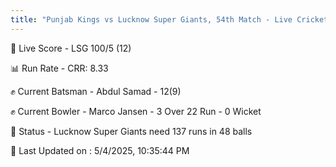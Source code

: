 ```yaml
---
title: "Punjab Kings vs Lucknow Super Giants, 54th Match - Live Cricket Score"
---
```


🔴 Live Score - LSG 100/5 (12)  

📊 Run Rate - CRR: 8.33  

✊ Current Batsman - Abdul Samad - 12(9)  

✊ Current Bowler - Marco Jansen - 3 Over 22 Run - 0 Wicket  

📑 Status - Lucknow Super Giants need 137 runs in 48 balls

📝 Last Updated on : 5/4/2025, 10:35:44 PM  



